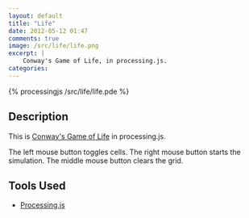 ```yaml
---
layout: default
title: "Life"
date: 2012-05-12 01:47
comments: true
image: /src/life/life.png
excerpt: |
    Conway's Game of Life, in processing.js.
categories: 
---
```

{% processingjs /src/life/life.pde %}

## Description

This is [Conway's Game of Life](http://en.wikipedia.org/wiki/Conway%27s_Game_of_Life) in processing.js.

The left mouse button toggles cells. The right mouse button starts the simulation. The middle mouse button clears the grid.

## Tools Used

* [Processing.js](http://processingjs.org/)
